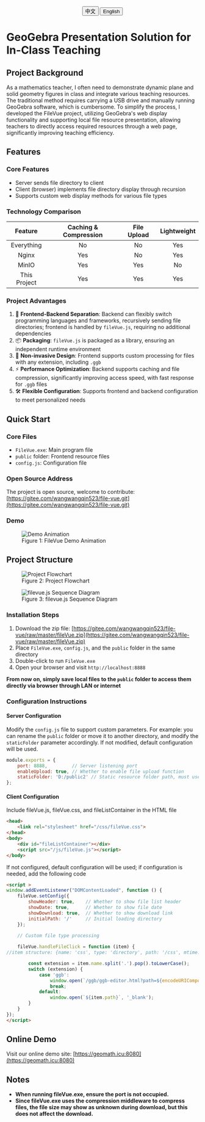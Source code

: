<div style="text-align: center; margin-bottom: 20px;">
    <a href="./readme.md"><button onclick="toggleLanguage('cn')">中文</button></a>
    <button>English</button>
</div>

# GeoGebra Presentation Solution for In-Class Teaching

## Project Background

As a mathematics teacher, I often need to demonstrate dynamic plane and solid geometry figures in class and integrate various teaching resources. The traditional method requires carrying a USB drive and manually running GeoGebra software, which is cumbersome. To simplify the process, I developed the FileVue project, utilizing GeoGebra's web display functionality and supporting local file resource presentation, allowing teachers to directly access required resources through a web page, significantly improving teaching efficiency.

## Features
### Core Features
- Server sends file directory to client
- Client (browser) implements file directory display through recursion
- Supports custom web display methods for various file types

### Technology Comparison
| Feature        | Caching & Compression | File Upload | Lightweight |
|:--------------:|:---------------------:|:-----------:|:-----------:|
| Everything     | No                   | No         | Yes         |
| Nginx          | Yes                  | No         | Yes         |
| MinIO          | Yes                  | Yes        | No          |
| This Project   | Yes                  | Yes        | Yes         |

### Project Advantages
1. 🧩 **Frontend-Backend Separation**: Backend can flexibly switch programming languages and frameworks, recursively sending file directories; frontend is handled by `fileVue.js`, requiring no additional dependencies
2. 📦 **Packaging**: `fileVue.js` is packaged as a library, ensuring an independent runtime environment
3. 🎨 **Non-invasive Design**: Frontend supports custom processing for files with any extension, including `.ggb`
4. ⚡ **Performance Optimization**: Backend supports caching and file compression, significantly improving access speed, with fast response for `.ggb` files
5. 🛠️ **Flexible Configuration**: Supports frontend and backend configuration to meet personalized needs

## Quick Start
### Core Files
- `FileVue.exe`: Main program file
- `public` folder: Frontend resource files
- `config.js`: Configuration file

### Open Source Address
The project is open source, welcome to contribute: [https://gitee.com/wangwangqin523/file-vue.git](https://gitee.com/wangwangqin523/file-vue.git)

### Demo
<figure>
    <img src="./assets/demo.gif" alt="Demo Animation">
    <figcaption>Figure 1: FileVue Demo Animation</figcaption>
</figure>

## Project Structure
<figure>
    <img src="./assets/项目流程图.png" alt="Project Flowchart">
    <figcaption>Figure 2: Project Flowchart</figcaption>
</figure>

<figure>
    <img src="./assets/filevue.js时序图.png" alt="filevue.js Sequence Diagram">
    <figcaption>Figure 3: filevue.js Sequence Diagram</figcaption>
</figure>

### Installation Steps
1. Download the zip file: [https://gitee.com/wangwangqin523/file-vue/raw/master/fileVue.zip](https://gitee.com/wangwangqin523/file-vue/raw/master/fileVue.zip)
2. Place `FileVue.exe`, `config.js`, and the `public` folder in the same directory
3. Double-click to run `FileVue.exe`
4. Open your browser and visit `http://localhost:8888`

**From now on, simply save local files to the `public` folder to access them directly via browser through LAN or internet**

### Configuration Instructions
#### Server Configuration
Modify the `config.js` file to support custom parameters. For example: you can rename the `public` folder or move it to another directory, and modify the `staticFolder` parameter accordingly. If not modified, default configuration will be used.
```javascript
module.exports = {
    port: 8888,         // Server listening port
    enableUpload: true, // Whether to enable file upload function
    staticFolder: 'D:/public2' // Static resource folder path, must use forward slashes, not backslashes
};
```
#### Client Configuration
Include fileVue.js, fileVue.css, and fileListContainer in the HTML file
```html
<head>
    <link rel="stylesheet" href="/css/fileVue.css">
</head>
<body>
    <div id="fileListContainer"></div>
    <script src="/js/fileVue.js"></script>
</body>
```
If not configured, default configuration will be used; if configuration is needed, add the following code
```html
<script >
window.addEventListener("DOMContentLoaded", function () {
    fileVue.setConfig({
        showHeader: true,    // Whether to show file list header
        showDate: true,      // Whether to show file date
        showDownload: true,  // Whether to show download link
        initialPath: '/'     // Initial loading directory
    });

    // Custom file type processing
    
    fileVue.handleFileClick = function (item) {
//item structure: {name: 'css', type: 'directory', path: '/css', mtime: '2025-03-31T07:03:34.995Z'}, {name: 'upload.html', type: 'file', path: '/upload.html', mtime: '2025-02-24T11:12:22.265Z'}

        const extension = item.name.split('.').pop().toLowerCase();
        switch (extension) {
            case 'ggb':
                window.open(`/ggb/ggb-editor.html?path=${encodeURIComponent(item.path)}`, '_ggb');
                break;
            default:
                window.open(`${item.path}`, '_blank');
        }
    }
});
</script>
```
## Online Demo
Visit our online demo site: [https://geomath.icu:8080](https://geomath.icu:8080)
## Notes
- **When running fileVue.exe, ensure the port is not occupied.**
- **Since fileVue.exe uses the compression middleware to compress files, the file size may show as unknown during download, but this does not affect the download.**
